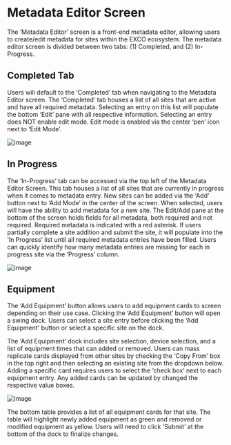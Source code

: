 # **Metadata Editor Screen**
The ‘Metadata Editor’ screen is a front-end metadata editor, allowing users to create/edit metadata for sites within the EXCO ecosystem. The metadata editor screen is divided between two tabs: (1) Completed, and (2) In-Progress. 

## **Completed Tab**
Users will default to the ‘Completed’ tab when navigating to the Metadata Editor screen. The ‘Completed’ tab houses a list of all sites that are active and have all required metadata. Selecting an entry on this list will populate the bottom ‘Edit’ pane with all respective information. Selecting an entry does NOT enable edit mode. Edit mode is enabled via the center ‘pen’ icon next to ‘Edit Mode’.

![image](https://github.com/user-attachments/assets/8cce0434-fd26-4918-84bd-83141145f0bd)

## **In Progress**
The ‘In-Progress’ tab can be accessed via the top left of the Metadata Editor Screen. This tab houses a list of all sites that are currently in progress when it comes to metadata entry. New sites can be added via the ‘Add’ button next to ‘Add Mode’ in the center of the screen. When selected, users will have the ability to add metadata for a new site. The Edit/Add pane at the bottom of the screen holds fields for all metadata, both required and not required. Required metadata is indicated with a red asterisk. If users partially complete a site addition and submit the site, it will populate into the ‘In Progress’ list until all required metadata entries have been filled. Users can quickly identify how many metadata entries are missing for each in progress site via the ‘Progress’ column.

![image](https://github.com/user-attachments/assets/a2b7db8c-999e-47fa-9dec-8ed57938f42d)

## **Equipment**
The ‘Add Equipment’ button allows users to add equipment cards to screen depending on their use case. Clicking the ‘Add Equipment’ button will open a swing dock. Users can select a site entry before clicking the ‘Add Equipment' button or select a specific site on the dock.

The ‘Add Equipment’ dock includes site selection, device selection, and a list of equipment times that can added or removed. Users can mass replicate cards displayed from other sites by checking the ‘Copy From’ box in the top right and then selecting an existing site from the dropdown below. Adding a specific card requires users to select the ‘check box’ next to each equipment entry. Any added cards can be updated by changed the respective value boxes.

![image](https://github.com/user-attachments/assets/f549e999-ab7a-4547-a58a-5d8fc494f323)

The bottom table provides a list of all equipment cards for that site. The table will highlight newly added equipment as green and removed or modified equipment as yellow. Users will need to click ‘Submit’ at the bottom of the dock to finalize changes.
